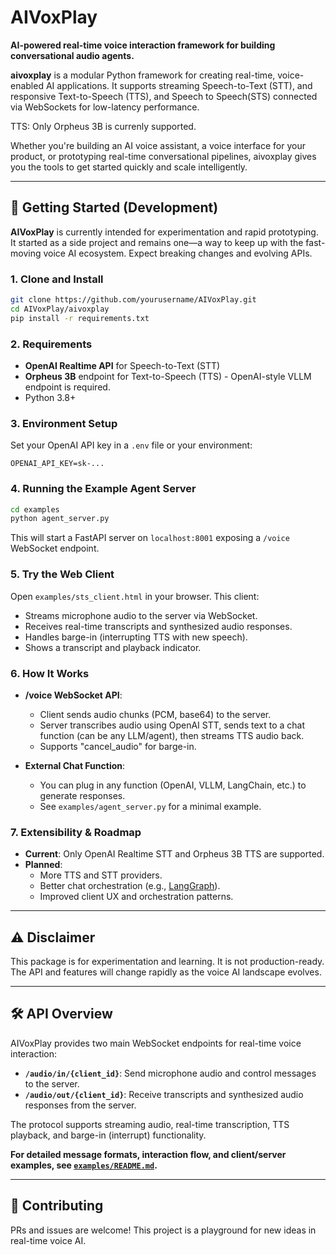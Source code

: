 # AIVoxPlay


**AI-powered real-time voice interaction framework for building conversational audio agents.**

**aivoxplay** is a modular Python framework for creating real-time, voice-enabled AI applications. It supports streaming Speech-to-Text (STT), and responsive Text-to-Speech (TTS), and Speech to Speech(STS) connected via WebSockets for low-latency performance.

TTS: Only Orpheus 3B is currenly supported. 

Whether you're building an AI voice assistant, a voice interface for your product, or prototyping real-time conversational pipelines, aivoxplay gives you the tools to get started quickly and scale intelligently.

---

## 🚀 Getting Started (Development)

**AIVoxPlay** is currently intended for experimentation and rapid prototyping. It started as a side project and remains one—a way to keep up with the fast-moving voice AI ecosystem. Expect breaking changes and evolving APIs.

### 1. Clone and Install

```bash
git clone https://github.com/yourusername/AIVoxPlay.git
cd AIVoxPlay/aivoxplay
pip install -r requirements.txt
```

### 2. Requirements

- **OpenAI Realtime API** for Speech-to-Text (STT)
- **Orpheus 3B** endpoint for Text-to-Speech (TTS) - OpenAI-style VLLM endpoint is required.
- Python 3.8+

### 3. Environment Setup

Set your OpenAI API key in a `.env` file or your environment:

```env
OPENAI_API_KEY=sk-...
```

### 4. Running the Example Agent Server

```bash
cd examples
python agent_server.py
```

This will start a FastAPI server on `localhost:8001` exposing a `/voice` WebSocket endpoint.

### 5. Try the Web Client

Open `examples/sts_client.html` in your browser. This client:

- Streams microphone audio to the server via WebSocket.
- Receives real-time transcripts and synthesized audio responses.
- Handles barge-in (interrupting TTS with new speech).
- Shows a transcript and playback indicator.

### 6. How It Works

- **/voice WebSocket API**:  
  - Client sends audio chunks (PCM, base64) to the server.
  - Server transcribes audio using OpenAI STT, sends text to a chat function (can be any LLM/agent), then streams TTS audio back.
  - Supports "cancel_audio" for barge-in.

- **External Chat Function**:  
  - You can plug in any function (OpenAI, VLLM, LangChain, etc.) to generate responses.
  - See `examples/agent_server.py` for a minimal example.

### 7. Extensibility & Roadmap

- **Current**: Only OpenAI Realtime STT and Orpheus 3B TTS are supported.
- **Planned**:  
  - More TTS and STT providers.
  - Better chat orchestration (e.g., [LangGraph](https://github.com/langchain-ai/langgraph)).
  - Improved client UX and orchestration patterns.

---

## ⚠️ Disclaimer

This package is for experimentation and learning. It is not production-ready. The API and features will change rapidly as the voice AI landscape evolves.

---

## 🛠️ API Overview

AIVoxPlay provides two main WebSocket endpoints for real-time voice interaction:

- **`/audio/in/{client_id}`**: Send microphone audio and control messages to the server.
- **`/audio/out/{client_id}`**: Receive transcripts and synthesized audio responses from the server.

The protocol supports streaming audio, real-time transcription, TTS playback, and barge-in (interrupt) functionality.

**For detailed message formats, interaction flow, and client/server examples, see [`examples/README.md`](examples/README.md).**

---

## 🤝 Contributing

PRs and issues are welcome! This project is a playground for new ideas in real-time voice AI.
